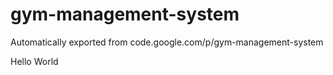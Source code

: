 # gym-management-system
Automatically exported from code.google.com/p/gym-management-system

Hello World
